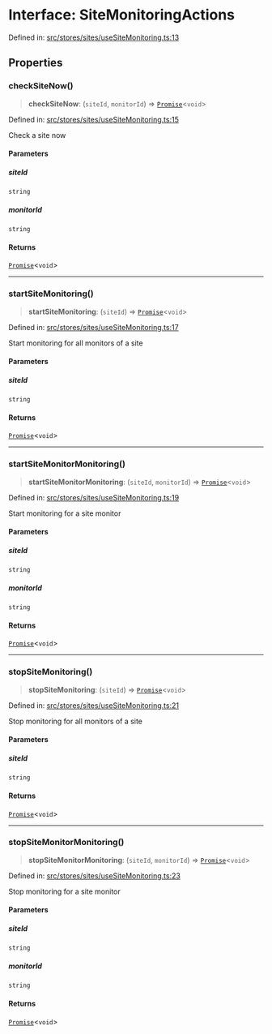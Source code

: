 # Interface: SiteMonitoringActions

Defined in: [src/stores/sites/useSiteMonitoring.ts:13](https://github.com/Nick2bad4u/Uptime-Watcher/blob/8a1973382d5fe14c52996ecda381894eb7ecd4a6/src/stores/sites/useSiteMonitoring.ts#L13)

## Properties

### checkSiteNow()

> **checkSiteNow**: (`siteId`, `monitorId`) => [`Promise`](https://developer.mozilla.org/docs/Web/JavaScript/Reference/Global_Objects/Promise)\<`void`\>

Defined in: [src/stores/sites/useSiteMonitoring.ts:15](https://github.com/Nick2bad4u/Uptime-Watcher/blob/8a1973382d5fe14c52996ecda381894eb7ecd4a6/src/stores/sites/useSiteMonitoring.ts#L15)

Check a site now

#### Parameters

##### siteId

`string`

##### monitorId

`string`

#### Returns

[`Promise`](https://developer.mozilla.org/docs/Web/JavaScript/Reference/Global_Objects/Promise)\<`void`\>

***

### startSiteMonitoring()

> **startSiteMonitoring**: (`siteId`) => [`Promise`](https://developer.mozilla.org/docs/Web/JavaScript/Reference/Global_Objects/Promise)\<`void`\>

Defined in: [src/stores/sites/useSiteMonitoring.ts:17](https://github.com/Nick2bad4u/Uptime-Watcher/blob/8a1973382d5fe14c52996ecda381894eb7ecd4a6/src/stores/sites/useSiteMonitoring.ts#L17)

Start monitoring for all monitors of a site

#### Parameters

##### siteId

`string`

#### Returns

[`Promise`](https://developer.mozilla.org/docs/Web/JavaScript/Reference/Global_Objects/Promise)\<`void`\>

***

### startSiteMonitorMonitoring()

> **startSiteMonitorMonitoring**: (`siteId`, `monitorId`) => [`Promise`](https://developer.mozilla.org/docs/Web/JavaScript/Reference/Global_Objects/Promise)\<`void`\>

Defined in: [src/stores/sites/useSiteMonitoring.ts:19](https://github.com/Nick2bad4u/Uptime-Watcher/blob/8a1973382d5fe14c52996ecda381894eb7ecd4a6/src/stores/sites/useSiteMonitoring.ts#L19)

Start monitoring for a site monitor

#### Parameters

##### siteId

`string`

##### monitorId

`string`

#### Returns

[`Promise`](https://developer.mozilla.org/docs/Web/JavaScript/Reference/Global_Objects/Promise)\<`void`\>

***

### stopSiteMonitoring()

> **stopSiteMonitoring**: (`siteId`) => [`Promise`](https://developer.mozilla.org/docs/Web/JavaScript/Reference/Global_Objects/Promise)\<`void`\>

Defined in: [src/stores/sites/useSiteMonitoring.ts:21](https://github.com/Nick2bad4u/Uptime-Watcher/blob/8a1973382d5fe14c52996ecda381894eb7ecd4a6/src/stores/sites/useSiteMonitoring.ts#L21)

Stop monitoring for all monitors of a site

#### Parameters

##### siteId

`string`

#### Returns

[`Promise`](https://developer.mozilla.org/docs/Web/JavaScript/Reference/Global_Objects/Promise)\<`void`\>

***

### stopSiteMonitorMonitoring()

> **stopSiteMonitorMonitoring**: (`siteId`, `monitorId`) => [`Promise`](https://developer.mozilla.org/docs/Web/JavaScript/Reference/Global_Objects/Promise)\<`void`\>

Defined in: [src/stores/sites/useSiteMonitoring.ts:23](https://github.com/Nick2bad4u/Uptime-Watcher/blob/8a1973382d5fe14c52996ecda381894eb7ecd4a6/src/stores/sites/useSiteMonitoring.ts#L23)

Stop monitoring for a site monitor

#### Parameters

##### siteId

`string`

##### monitorId

`string`

#### Returns

[`Promise`](https://developer.mozilla.org/docs/Web/JavaScript/Reference/Global_Objects/Promise)\<`void`\>
